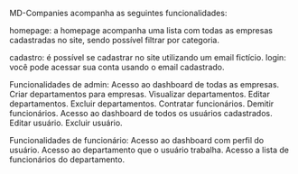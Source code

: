 MD-Companies acompanha as seguintes funcionalidades:

homepage: a homepage acompanha uma lista com todas as empresas cadastradas no site, sendo possível filtrar por categoria.

cadastro: é possível se cadastrar no site utilizando um email fictício. login: você pode acessar sua conta usando o email cadastrado.

Funcionalidades de admin: Acesso ao dashboard de todas as empresas. Criar departamentos para empresas. Visualizar departamentos. Editar departamentos. Excluir departamentos. Contratar funcionários. Demitir funcionários. Acesso ao dashboard de todos os usuários cadastrados. Editar usuário. Excluir usuário.

Funcionalidades de funcionário: Acesso ao dashboard com perfil do usuário. Acesso ao departamento que o usuário trabalha. Acesso a lista de funcionários do departamento.
